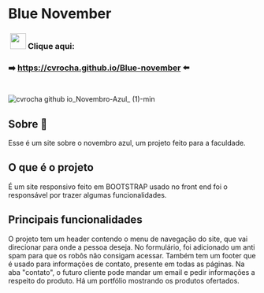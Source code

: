 # Blue November

<h3>&nbsp;<img width="32px" src="https://user-images.githubusercontent.com/62439381/159175059-0ea4a795-21f9-43f4-a9db-afc3a21ab780.gif">&nbsp;Clique aqui:</h3>

**<h3>➡️&nbsp;https://cvrocha.github.io/Blue-november ⬅️&nbsp;</h3>**

#
![cvrocha github io_Novembro-Azul_ (1)-min](https://user-images.githubusercontent.com/62439381/185643578-67f6b506-5e26-454b-9bf9-81d4cc54e20e.png)

## Sobre 📝
Esse é um site sobre o novembro azul, um projeto feito para a faculdade.

## O que é o projeto
É um site responsivo feito em BOOTSTRAP usado no front end foi o responsável por trazer algumas funcionalidades.

## Principais funcionalidades
O projeto tem um header contendo o menu de navegação do site, que vai direcionar para onde a pessoa deseja. No formulário, foi adicionado um anti spam para que os robôs não consigam acessar. Também tem um footer que é usado para informações de contato, presente em todas as páginas. Na aba "contato", o futuro cliente pode mandar um email e pedir informações a respeito do produto. Há um portfólio mostrando os produtos ofertados.
